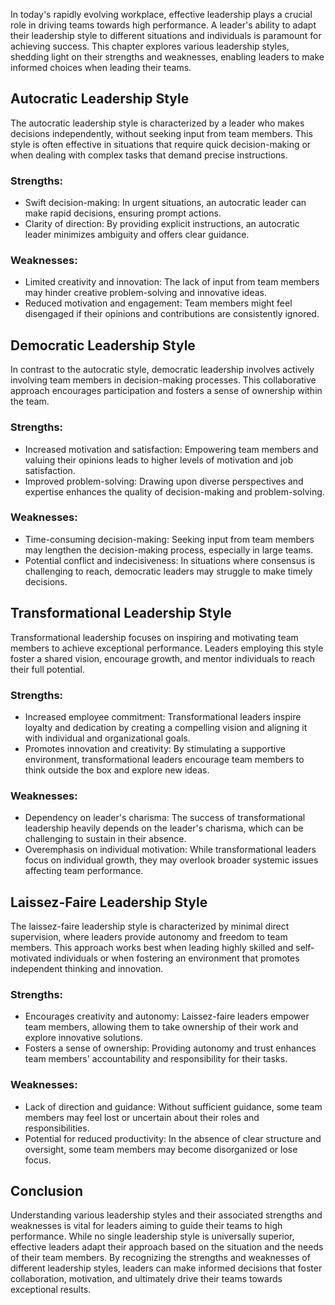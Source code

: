 
In today's rapidly evolving workplace, effective leadership plays a crucial role in driving teams towards high performance. A leader's ability to adapt their leadership style to different situations and individuals is paramount for achieving success. This chapter explores various leadership styles, shedding light on their strengths and weaknesses, enabling leaders to make informed choices when leading their teams.

Autocratic Leadership Style
-------------------------------

The autocratic leadership style is characterized by a leader who makes decisions independently, without seeking input from team members. This style is often effective in situations that require quick decision-making or when dealing with complex tasks that demand precise instructions.

### Strengths:

* Swift decision-making: In urgent situations, an autocratic leader can make rapid decisions, ensuring prompt actions.
* Clarity of direction: By providing explicit instructions, an autocratic leader minimizes ambiguity and offers clear guidance.

### Weaknesses:

* Limited creativity and innovation: The lack of input from team members may hinder creative problem-solving and innovative ideas.
* Reduced motivation and engagement: Team members might feel disengaged if their opinions and contributions are consistently ignored.

Democratic Leadership Style
-------------------------------

In contrast to the autocratic style, democratic leadership involves actively involving team members in decision-making processes. This collaborative approach encourages participation and fosters a sense of ownership within the team.

### Strengths:

* Increased motivation and satisfaction: Empowering team members and valuing their opinions leads to higher levels of motivation and job satisfaction.
* Improved problem-solving: Drawing upon diverse perspectives and expertise enhances the quality of decision-making and problem-solving.

### Weaknesses:

* Time-consuming decision-making: Seeking input from team members may lengthen the decision-making process, especially in large teams.
* Potential conflict and indecisiveness: In situations where consensus is challenging to reach, democratic leaders may struggle to make timely decisions.

Transformational Leadership Style
-------------------------------------

Transformational leadership focuses on inspiring and motivating team members to achieve exceptional performance. Leaders employing this style foster a shared vision, encourage growth, and mentor individuals to reach their full potential.

### Strengths:

* Increased employee commitment: Transformational leaders inspire loyalty and dedication by creating a compelling vision and aligning it with individual and organizational goals.
* Promotes innovation and creativity: By stimulating a supportive environment, transformational leaders encourage team members to think outside the box and explore new ideas.

### Weaknesses:

* Dependency on leader's charisma: The success of transformational leadership heavily depends on the leader's charisma, which can be challenging to sustain in their absence.
* Overemphasis on individual motivation: While transformational leaders focus on individual growth, they may overlook broader systemic issues affecting team performance.

Laissez-Faire Leadership Style
----------------------------------

The laissez-faire leadership style is characterized by minimal direct supervision, where leaders provide autonomy and freedom to team members. This approach works best when leading highly skilled and self-motivated individuals or when fostering an environment that promotes independent thinking and innovation.

### Strengths:

* Encourages creativity and autonomy: Laissez-faire leaders empower team members, allowing them to take ownership of their work and explore innovative solutions.
* Fosters a sense of ownership: Providing autonomy and trust enhances team members' accountability and responsibility for their tasks.

### Weaknesses:

* Lack of direction and guidance: Without sufficient guidance, some team members may feel lost or uncertain about their roles and responsibilities.
* Potential for reduced productivity: In the absence of clear structure and oversight, some team members may become disorganized or lose focus.

Conclusion
----------

Understanding various leadership styles and their associated strengths and weaknesses is vital for leaders aiming to guide their teams to high performance. While no single leadership style is universally superior, effective leaders adapt their approach based on the situation and the needs of their team members. By recognizing the strengths and weaknesses of different leadership styles, leaders can make informed decisions that foster collaboration, motivation, and ultimately drive their teams towards exceptional results.

